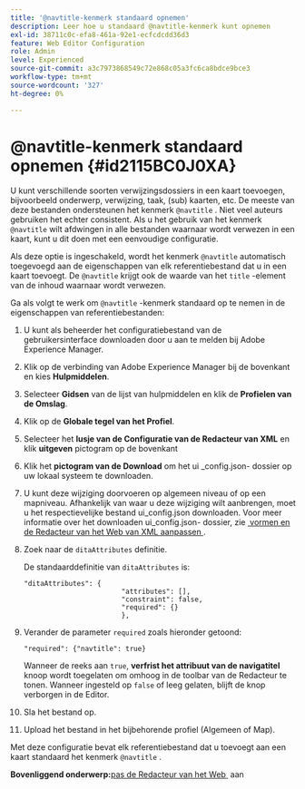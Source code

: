 ```yaml
---
title: '@navtitle-kenmerk standaard opnemen'
description: Leer hoe u standaard @navtitle-kenmerk kunt opnemen
exl-id: 38711c0c-efa8-461a-92e1-ecfcdcdd36d3
feature: Web Editor Configuration
role: Admin
level: Experienced
source-git-commit: a3c7973868549c72e868c05a3fc6ca8bdce9bce3
workflow-type: tm+mt
source-wordcount: '327'
ht-degree: 0%

---
```


# @navtitle-kenmerk standaard opnemen {#id2115BC0J0XA}

U kunt verschillende soorten verwijzingsdossiers in een kaart toevoegen, bijvoorbeeld onderwerp, verwijzing, taak, \(sub\) kaarten, etc. De meeste van deze bestanden ondersteunen het kenmerk `@navtitle` . Niet veel auteurs gebruiken het echter consistent. Als u het gebruik van het kenmerk `@navtitle` wilt afdwingen in alle bestanden waarnaar wordt verwezen in een kaart, kunt u dit doen met een eenvoudige configuratie.

Als deze optie is ingeschakeld, wordt het kenmerk `@navtitle` automatisch toegevoegd aan de eigenschappen van elk referentiebestand dat u in een kaart toevoegt. De `@navtitle` krijgt ook de waarde van het `title` -element van de inhoud waarnaar wordt verwezen.

Ga als volgt te werk om `@navtitle` -kenmerk standaard op te nemen in de eigenschappen van referentiebestanden:

1. U kunt als beheerder het configuratiebestand van de gebruikersinterface downloaden door u aan te melden bij Adobe Experience Manager.

1. Klik op de verbinding van Adobe Experience Manager bij de bovenkant en kies **Hulpmiddelen**.
1. Selecteer **Gidsen** van de lijst van hulpmiddelen en klik de **Profielen van de Omslag**.
1. Klik op de **Globale tegel van het Profiel**.
1. Selecteer het **lusje van de Configuratie van de Redacteur van XML** en klik **uitgeven** pictogram op de bovenkant
1. Klik het **pictogram van de Download** om het ui \_config.json- dossier op uw lokaal systeem te downloaden.
1. U kunt deze wijziging doorvoeren op algemeen niveau of op een mapniveau. Afhankelijk van waar u deze wijziging wilt aanbrengen, moet u het respectievelijke bestand ui\_config.json downloaden. Voor meer informatie over het downloaden ui\_config.json- dossier, zie [&#x200B; vormen en de Redacteur van het Web van XML aanpassen &#x200B;](conf-folder-level.md#id2065G300O5Z).

1. Zoek naar de `ditaAttributes` definitie.

   De standaarddefinitie van `ditaAttributes` is:

   ```
   "ditaAttributes": {
                           "attributes": [],
                           "constraint": false,
                           "required": {}
                           },
   ```

1. Verander de parameter `required` zoals hieronder getoond:

   ```
   "required": {"navtitle": true}
   ```

   Wanneer de reeks aan `true`, **verfrist het attribuut van de navigatitel** knoop wordt toegelaten om omhoog in de toolbar van de Redacteur te tonen. Wanneer ingesteld op `false` of leeg gelaten, blijft de knop verborgen in de Editor.
1. Sla het bestand op.

1. Upload het bestand in het bijbehorende profiel \(Algemeen of Map\).


Met deze configuratie bevat elk referentiebestand dat u toevoegt aan een kaart standaard het kenmerk `@navtitle` .



**Bovenliggend onderwerp:**&#x200B;[&#x200B; pas de Redacteur van het Web &#x200B;](conf-web-editor.md) aan
